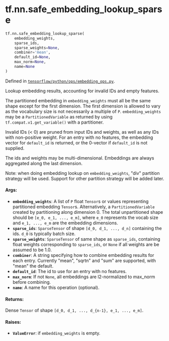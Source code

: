 <div itemscope itemtype="http://developers.google.com/ReferenceObject">
<meta itemprop="name" content="tf.nn.safe_embedding_lookup_sparse" />
<meta itemprop="path" content="Stable" />
</div>

# tf.nn.safe_embedding_lookup_sparse

``` python
tf.nn.safe_embedding_lookup_sparse(
    embedding_weights,
    sparse_ids,
    sparse_weights=None,
    combiner='mean',
    default_id=None,
    max_norm=None,
    name=None
)
```



Defined in [`tensorflow/python/ops/embedding_ops.py`](/code/stable/tensorflow/python/ops/embedding_ops.py).

Lookup embedding results, accounting for invalid IDs and empty features.

The partitioned embedding in `embedding_weights` must all be the same shape
except for the first dimension. The first dimension is allowed to vary as the
vocabulary size is not necessarily a multiple of `P`.  `embedding_weights`
may be a `PartitionedVariable` as returned by using
`tf.compat.v1.get_variable()` with a
partitioner.

Invalid IDs (< 0) are pruned from input IDs and weights, as well as any IDs
with non-positive weight. For an entry with no features, the embedding vector
for `default_id` is returned, or the 0-vector if `default_id` is not supplied.

The ids and weights may be multi-dimensional. Embeddings are always aggregated
along the last dimension.

Note: when doing embedding lookup on `embedding_weights`, "div" partition
strategy will be used. Support for other partition strategy will be added
later.

#### Args:

* <b>`embedding_weights`</b>:  A list of `P` float `Tensor`s or values representing
    partitioned embedding `Tensor`s.  Alternatively, a `PartitionedVariable`
    created by partitioning along dimension 0.  The total unpartitioned shape
    should be `[e_0, e_1, ..., e_m]`, where `e_0` represents the vocab size
    and `e_1, ..., e_m` are the embedding dimensions.
* <b>`sparse_ids`</b>: `SparseTensor` of shape `[d_0, d_1, ..., d_n]` containing the
    ids. `d_0` is typically batch size.
* <b>`sparse_weights`</b>: `SparseTensor` of same shape as `sparse_ids`, containing
    float weights corresponding to `sparse_ids`, or `None` if all weights are
    be assumed to be 1.0.
* <b>`combiner`</b>: A string specifying how to combine embedding results for each
    entry. Currently "mean", "sqrtn" and "sum" are supported, with "mean" the
    default.
* <b>`default_id`</b>: The id to use for an entry with no features.
* <b>`max_norm`</b>: If not `None`, all embeddings are l2-normalized to max_norm before
    combining.
* <b>`name`</b>: A name for this operation (optional).


#### Returns:

Dense `Tensor` of shape `[d_0, d_1, ..., d_{n-1}, e_1, ..., e_m]`.


#### Raises:

* <b>`ValueError`</b>: if `embedding_weights` is empty.